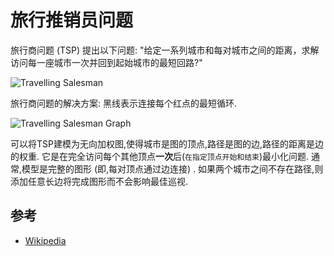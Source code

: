 
# 旅行推销员问题

旅行商问题 (TSP) 提出以下问题: "给定一系列城市和每对城市之间的距离，求解访问每一座城市一次并回到起始城市的最短回路?"

![Travelling Salesman](https://upload.wikimedia.org/wikipedia/commons/1/11/GLPK_solution_of_a_travelling_salesman_problem.svg)

旅行商问题的解决方案: 黑线表示连接每个红点的最短循环. 

![Travelling Salesman Graph](https://upload.wikimedia.org/wikipedia/commons/3/30/Weighted_K4.svg)

可以将TSP建模为无向加权图,使得城市是图的顶点,路径是图的边,路径的距离是边的权重. 它是在完全访问每个其他顶点**一次**后(`在指定顶点开始和结束`)最小化问题. 通常,模型是完整的图形 (即,每对顶点通过边连接) . 如果两个城市之间不存在路径,则添加任意长边将完成图形而不会影响最佳巡视. 

## 参考

-   [Wikipedia](https://en.wikipedia.org/wiki/Travelling_salesman_problem)

